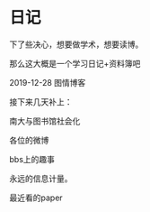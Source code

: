 # 日记

下了些决心，想要做学术，想要读博。

那么这大概是一个学习日记+资料簿吧

2019-12-28 图情博客

接下来几天补上：

南大与图书馆社会化

各位的微博

bbs上的趣事

永远的信息计量。

最近看的paper
